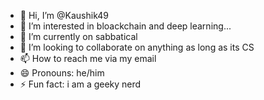 - 👋 Hi, I’m @Kaushik49
- 👀 I’m interested in bloackchain and deep learning...
- 🌱 I’m currently on sabbatical
- 💞️ I’m looking to collaborate on anything as long as its CS
- 📫 How to reach me via my email
- 😄 Pronouns: he/him
- ⚡ Fun fact: i am a geeky nerd

<!---
Kaushik49/Kaushik49 is a ✨ special ✨ repository because its `README.md` (this file) appears on your GitHub profile.
You can click the Preview link to take a look at your changes.
--->
